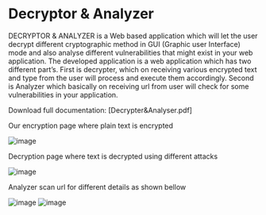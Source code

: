 # Decryptor & Analyzer

DECRYPTOR & ANALYZER is a Web based application which will let the user decrypt different cryptographic method in GUI (Graphic user Interface) mode and also analyse different vulnerabilities that might exist in your web application. The developed application is a web application which has two different part’s. First is decrypter, which on receiving various encrypted text and type from the user will process and execute them accordingly. Second is Analyzer which basically on receiving url from user will check for some vulnerabilities in your application.

Download full documentation: [Decrypter&Analyser.pdf]


Our encryption page where plain text is encrypted

![image](https://user-images.githubusercontent.com/15570652/221113226-813f0466-69c8-4d63-8690-71301e3fdf10.png)


Decryption page where text is decrypted using different attacks

![image](https://user-images.githubusercontent.com/15570652/221113279-a418b203-295b-4b25-9ff0-98337237d263.png)

Analyzer scan url for different details as shown bellow

![image](https://user-images.githubusercontent.com/15570652/221113342-bf93fb81-0ab1-412d-8572-98b5c5aff7a7.png)
![image](https://user-images.githubusercontent.com/15570652/221113359-dd64ef21-6167-469c-968f-ea68b02d8404.png)


